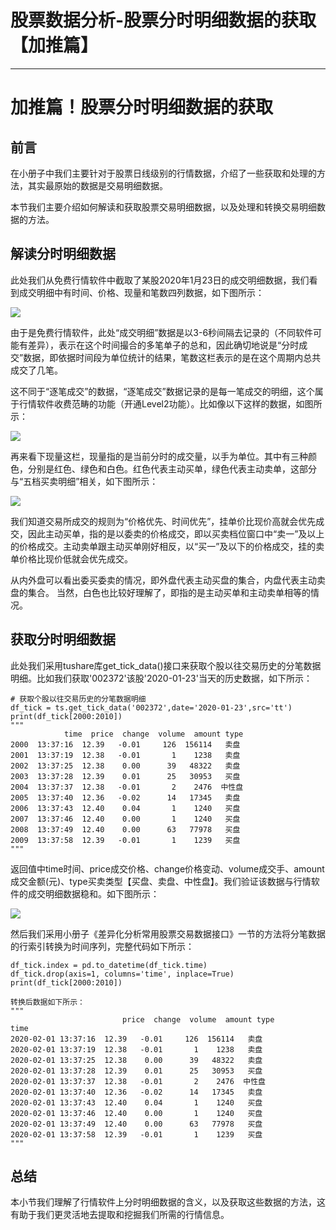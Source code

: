 
# 股票数据分析-股票分时明细数据的获取【加推篇】
---

# 加推篇！股票分时明细数据的获取

## 前言

在小册子中我们主要针对于股票日线级别的行情数据，介绍了一些获取和处理的方法，其实最原始的数据是交易明细数据。

本节我们主要介绍如何解读和获取股票交易明细数据，以及处理和转换交易明细数据的方法。

## 解读分时明细数据

此处我们从免费行情软件中截取了某股2020年1月23日的成交明细数据，我们看到成交明细中有时间、价格、现量和笔数四列数据，如下图所示：

![](https://p1-jj.byteimg.com/tos-cn-i-t2oaga2asx/gold-user-assets/2020/2/2/17003ed37c6295c4~tplv-t2oaga2asx-image.image)

由于是免费行情软件，此处“成交明细”数据是以3-6秒间隔去记录的（不同软件可能有差异），表示在这个时间撮合的多笔单子的总和，因此确切地说是“分时成交”数据，即依据时间段为单位统计的结果，笔数这栏表示的是在这个周期内总共成交了几笔。

这不同于“逐笔成交”的数据，“逐笔成交”数据记录的是每一笔成交的明细，这个属于行情软件收费范畴的功能（开通Level2功能）。比如像以下这样的数据，如图所示：

![](https://p1-jj.byteimg.com/tos-cn-i-t2oaga2asx/gold-user-assets/2020/2/2/17003edb7d1a3f25~tplv-t2oaga2asx-image.image)

再来看下现量这栏，现量指的是当前分时的成交量，以手为单位。其中有三种颜色，分别是红色、绿色和白色。红色代表主动买单，绿色代表主动卖单，这部分与“五档买卖明细”相关，如下图所示：

![](https://p1-jj.byteimg.com/tos-cn-i-t2oaga2asx/gold-user-assets/2020/2/2/17003edf78d95182~tplv-t2oaga2asx-image.image)

我们知道交易所成交的规则为“价格优先、时间优先”，挂单价比现价高就会优先成交，因此主动买单，指的是以委卖的价格成交，即以买卖档位窗口中“卖一”及以上的价格成交。主动卖单跟主动买单刚好相反，以“买一”及以下的价格成交，挂的卖单价格比现价低就会优先成交。

从内外盘可以看出委买委卖的情况，即外盘代表主动买盘的集合，内盘代表主动卖盘的集合。 当然，白色也比较好理解了，即指的是主动买单和主动卖单相等的情况。

## 获取分时明细数据

此处我们采用tushare库get\_tick\_data\(\)接口来获取个股以往交易历史的分笔数据明细。比如我们获取'002372'该股'2020-01-23'当天的历史数据，如下所示：

```
# 获取个股以往交易历史的分笔数据明细
df_tick = ts.get_tick_data('002372',date='2020-01-23',src='tt')
print(df_tick[2000:2010])
"""
            time  price  change  volume  amount type
2000  13:37:16  12.39   -0.01     126  156114   卖盘
2001  13:37:19  12.38   -0.01       1    1238   卖盘
2002  13:37:25  12.38    0.00      39   48322   卖盘
2003  13:37:28  12.39    0.01      25   30953   买盘
2004  13:37:37  12.38   -0.01       2    2476  中性盘
2005  13:37:40  12.36   -0.02      14   17345   卖盘
2006  13:37:43  12.40    0.04       1    1240   买盘
2007  13:37:46  12.40    0.00       1    1240   买盘
2008  13:37:49  12.40    0.00      63   77978   买盘
2009  13:37:58  12.39   -0.01       1    1239   买盘
"""
```

返回值中time时间、price成交价格、change价格变动、volume成交手、amount成交金额\(元\)、type买卖类型【买盘、卖盘、中性盘】。我们验证该数据与行情软件的成交明细数据稳和。如下图所示：

![](https://p1-jj.byteimg.com/tos-cn-i-t2oaga2asx/gold-user-assets/2020/2/2/17003eefbe5ef80c~tplv-t2oaga2asx-image.image)

然后我们采用小册子《差异化分析常用股票交易数据接口》一节的方法将分笔数据的行索引转换为时间序列，完整代码如下所示：

```
df_tick.index = pd.to_datetime(df_tick.time)
df_tick.drop(axis=1, columns='time', inplace=True)
print(df_tick[2000:2010])

转换后数据如下所示：
"""
                         price  change  volume  amount type
time                                                   
2020-02-01 13:37:16  12.39   -0.01     126  156114   卖盘
2020-02-01 13:37:19  12.38   -0.01       1    1238   卖盘
2020-02-01 13:37:25  12.38    0.00      39   48322   卖盘
2020-02-01 13:37:28  12.39    0.01      25   30953   买盘
2020-02-01 13:37:37  12.38   -0.01       2    2476  中性盘
2020-02-01 13:37:40  12.36   -0.02      14   17345   卖盘
2020-02-01 13:37:43  12.40    0.04       1    1240   买盘
2020-02-01 13:37:46  12.40    0.00       1    1240   买盘
2020-02-01 13:37:49  12.40    0.00      63   77978   买盘
2020-02-01 13:37:58  12.39   -0.01       1    1239   买盘
"""
```

## 总结

本小节我们理解了行情软件上分时明细数据的含义，以及获取这些数据的方法，这有助于我们更灵活地去提取和挖掘我们所需的行情信息。
    